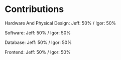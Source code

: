 # Contributions

Hardware And Physical Design: Jeff: 50% / Igor: 50% 

Software: Jeff: 50% / Igor: 50%

Database: Jeff: 50% / Igor: 50%

Frontend: Jeff: 50% / Igor: 50%

